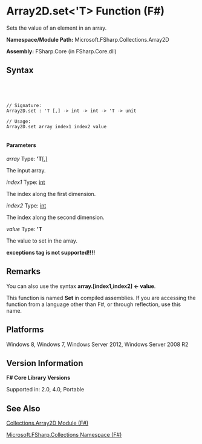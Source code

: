# Array2D.set<'T> Function (F#)

Sets the value of an element in an array.

**Namespace/Module Path:** Microsoft.FSharp.Collections.Array2D

**Assembly:** FSharp.Core (in FSharp.Core.dll)


## Syntax



```




// Signature:
Array2D.set : 'T [,] -> int -> int -> 'T -> unit

// Usage:
Array2D.set array index1 index2 value


```





#### Parameters
*array*
Type: **'T**[[,]](http://msdn.microsoft.com/en-us/library/077252f3-e6ce-441c-9d5b-a6030eaef7cd)


The input array.


*index1*
Type: [int](http://msdn.microsoft.com/en-us/library/025d5455-3622-4ea5-9573-3ecbd4ee1375)


The index along the first dimension.


*index2*
Type: [int](http://msdn.microsoft.com/en-us/library/025d5455-3622-4ea5-9573-3ecbd4ee1375)


The index along the second dimension.


*value*
Type: **'T**


The value to set in the array.



**exceptions tag is not supported!!!!**

## Remarks
You can also use the syntax **array.[index1,index2] &lt;- value**.

This function is named **Set** in compiled assemblies. If you are accessing the function from a language other than F#, or through reflection, use this name.


## Platforms
Windows 8, Windows 7, Windows Server 2012, Windows Server 2008 R2


## Version Information
**F# Core Library Versions**

Supported in: 2.0, 4.0, Portable




## See Also
[Collections.Array2D Module &#40;F&#35;&#41;](Collections.Array2D-Module-%5BFSharp%5D.md)

[Microsoft.FSharp.Collections Namespace &#40;F&#35;&#41;](Microsoft.FSharp.Collections-Namespace-%5BFSharp%5D.md)

